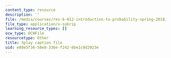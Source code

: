 ```yaml
---
content_type: resource
description: ''
file: /media/courses/res-6-012-introduction-to-probability-spring-2018/e88e5f3658e8336ef2426be1c0d2023e_rFUb1nvh3CQ.srt
file_type: application/x-subrip
learning_resource_types: []
ocw_type: OCWFile
resourcetype: Other
title: 3play caption file
uid: e88e5f36-58e8-336e-f242-6be1c0d2023e
---
```

